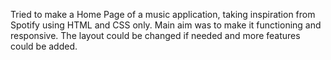 Tried to make a Home Page of a music application, taking inspiration from Spotify using HTML and CSS only.
Main aim was to make it functioning and responsive. 
The layout could be changed if needed and more features could be added.
